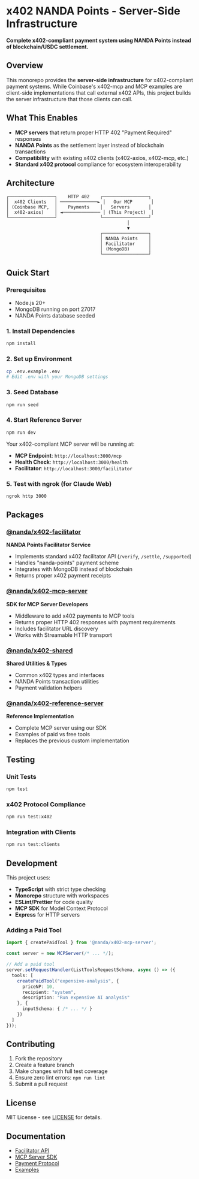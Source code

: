 # x402 NANDA Points - Server-Side Infrastructure

**Complete x402-compliant payment system using NANDA Points instead of blockchain/USDC settlement.**

## Overview

This monorepo provides the **server-side infrastructure** for x402-compliant payment systems. While Coinbase's x402-mcp and MCP examples are client-side implementations that call external x402 APIs, this project builds the server infrastructure that those clients can call.

## What This Enables

- **MCP servers** that return proper HTTP 402 "Payment Required" responses
- **NANDA Points** as the settlement layer instead of blockchain transactions
- **Compatibility** with existing x402 clients (x402-axios, x402-mcp, etc.)
- **Standard x402 protocol** compliance for ecosystem interoperability

## Architecture

```
┌─────────────────┐    HTTP 402    ┌─────────────────┐
│  x402 Clients   │ ──────────────► │   Our MCP       │
│ (Coinbase MCP,  │    Payments    │   Servers       │
│  x402-axios)    │ ◄────────────── │ (This Project)  │
└─────────────────┘                └─────────────────┘
                                             │
                                             ▼
                                   ┌─────────────────┐
                                   │ NANDA Points    │
                                   │ Facilitator     │
                                   │ (MongoDB)       │
                                   └─────────────────┘
```

## Quick Start

### Prerequisites
- Node.js 20+
- MongoDB running on port 27017
- NANDA Points database seeded

### 1. Install Dependencies
```bash
npm install
```

### 2. Set up Environment
```bash
cp .env.example .env
# Edit .env with your MongoDB settings
```

### 3. Seed Database
```bash
npm run seed
```

### 4. Start Reference Server
```bash
npm run dev
```

Your x402-compliant MCP server will be running at:
- **MCP Endpoint**: `http://localhost:3000/mcp`
- **Health Check**: `http://localhost:3000/health`
- **Facilitator**: `http://localhost:3000/facilitator`

### 5. Test with ngrok (for Claude Web)
```bash
ngrok http 3000
```

## Packages

### [@nanda/x402-facilitator](./packages/facilitator/)
**NANDA Points Facilitator Service**
- Implements standard x402 facilitator API (`/verify`, `/settle`, `/supported`)
- Handles "nanda-points" payment scheme
- Integrates with MongoDB instead of blockchain
- Returns proper x402 payment receipts

### [@nanda/x402-mcp-server](./packages/mcp-server-sdk/)
**SDK for MCP Server Developers**
- Middleware to add x402 payments to MCP tools
- Returns proper HTTP 402 responses with payment requirements
- Includes facilitator URL discovery
- Works with Streamable HTTP transport

### [@nanda/x402-shared](./packages/shared/)
**Shared Utilities & Types**
- Common x402 types and interfaces
- NANDA Points transaction utilities
- Payment validation helpers

### [@nanda/x402-reference-server](./packages/reference-server/)
**Reference Implementation**
- Complete MCP server using our SDK
- Examples of paid vs free tools
- Replaces the previous custom implementation

## Testing

### Unit Tests
```bash
npm test
```

### x402 Protocol Compliance
```bash
npm run test:x402
```

### Integration with Clients
```bash
npm run test:clients
```

## Development

This project uses:
- **TypeScript** with strict type checking
- **Monorepo** structure with workspaces
- **ESLint/Prettier** for code quality
- **MCP SDK** for Model Context Protocol
- **Express** for HTTP servers

### Adding a Paid Tool

```typescript
import { createPaidTool } from '@nanda/x402-mcp-server';

const server = new MCPServer(/* ... */);

// Add a paid tool
server.setRequestHandler(ListToolsRequestSchema, async () => ({
  tools: [
    createPaidTool("expensive-analysis", {
      priceNP: 10,
      recipient: "system",
      description: "Run expensive AI analysis"
    }, {
      inputSchema: { /* ... */ }
    })
  ]
}));
```

## Contributing

1. Fork the repository
2. Create a feature branch
3. Make changes with full test coverage
4. Ensure zero lint errors: `npm run lint`
5. Submit a pull request

## License

MIT License - see [LICENSE](LICENSE) for details.

## Documentation

- [Facilitator API](./packages/facilitator/README.md)
- [MCP Server SDK](./packages/mcp-server-sdk/README.md)
- [Payment Protocol](./docs/x402-nanda-protocol.md)
- [Examples](./examples/)